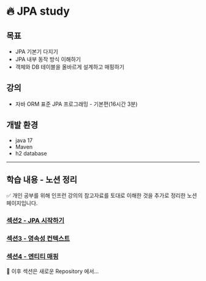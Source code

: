# 🔥 JPA study

## 목표
- JPA 기본기 다지기
- JPA 내부 동작 방식 이해하기
- 객체와 DB 테이블을 올바르게 설계하고 매핑하기

## 강의
- 자바 ORM 표준 JPA 프로그래밍 - 기본편(16시간 3분)

## 개발 환경
- java 17
- Maven
- h2 database

---
## 학습 내용 - 노션 정리
✅ 개인 공부를 위해 인프런 강의의 참고자료를 토대로 이해한 것을 추가로 정리한 노션 페이지입니다.
### [섹션2 - JPA 시작하기](https://www.notion.so/2-JPA-2b1ef47d5e27485eb22ec435f03784fb?pvs=4)
### [섹션3 - 영속성 컨텍스트](https://www.notion.so/3-67ff40ce01a54b67b8a8afb84f074f8e?pvs=4)
### [섹션4 - 엔티티 매핑](https://www.notion.so/4-5704cb5c52f64b15b122720188d361c9?pvs=4)
📢 이후 섹션은 새로운 Repository 에서...